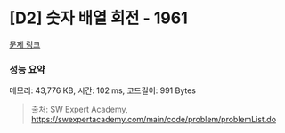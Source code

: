 # [D2] 숫자 배열 회전 - 1961 

[문제 링크](https://swexpertacademy.com/main/code/problem/problemDetail.do?contestProbId=AV5Pq-OKAVYDFAUq) 

### 성능 요약

메모리: 43,776 KB, 시간: 102 ms, 코드길이: 991 Bytes



> 출처: SW Expert Academy, https://swexpertacademy.com/main/code/problem/problemList.do